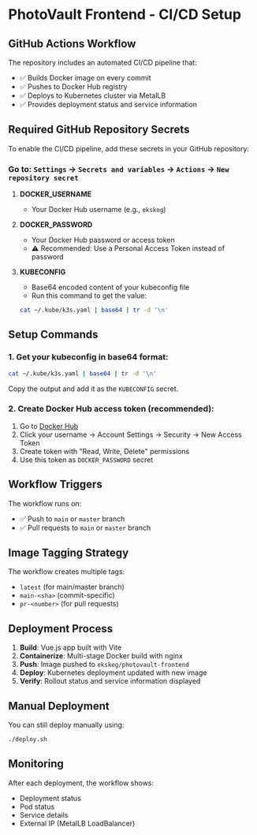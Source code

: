 # PhotoVault Frontend - CI/CD Setup

## GitHub Actions Workflow

The repository includes an automated CI/CD pipeline that:
- ✅ Builds Docker image on every commit
- ✅ Pushes to Docker Hub registry
- ✅ Deploys to Kubernetes cluster via MetalLB
- ✅ Provides deployment status and service information

## Required GitHub Repository Secrets

To enable the CI/CD pipeline, add these secrets in your GitHub repository:

### Go to: `Settings` → `Secrets and variables` → `Actions` → `New repository secret`

1. **DOCKER_USERNAME**
   - Your Docker Hub username (e.g., `ekskog`)

2. **DOCKER_PASSWORD** 
   - Your Docker Hub password or access token
   - ⚠️ Recommended: Use a Personal Access Token instead of password

3. **KUBECONFIG**
   - Base64 encoded content of your kubeconfig file
   - Run this command to get the value:
   ```bash
   cat ~/.kube/k3s.yaml | base64 | tr -d '\n'
   ```

## Setup Commands

### 1. Get your kubeconfig in base64 format:
```bash
cat ~/.kube/k3s.yaml | base64 | tr -d '\n'
```
Copy the output and add it as the `KUBECONFIG` secret.

### 2. Create Docker Hub access token (recommended):
1. Go to [Docker Hub](https://hub.docker.com)
2. Click your username → Account Settings → Security → New Access Token
3. Create token with "Read, Write, Delete" permissions
4. Use this token as `DOCKER_PASSWORD` secret

## Workflow Triggers

The workflow runs on:
- ✅ Push to `main` or `master` branch
- ✅ Pull requests to `main` or `master` branch

## Image Tagging Strategy

The workflow creates multiple tags:
- `latest` (for main/master branch)
- `main-<sha>` (commit-specific)
- `pr-<number>` (for pull requests)

## Deployment Process

1. **Build**: Vue.js app built with Vite
2. **Containerize**: Multi-stage Docker build with nginx
3. **Push**: Image pushed to `ekskog/photovault-frontend`
4. **Deploy**: Kubernetes deployment updated with new image
5. **Verify**: Rollout status and service information displayed

## Manual Deployment

You can still deploy manually using:
```bash
./deploy.sh
```

## Monitoring

After each deployment, the workflow shows:
- Deployment status
- Pod status
- Service details
- External IP (MetalLB LoadBalancer)

